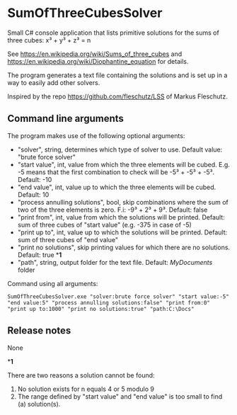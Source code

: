 # SumOfThreeCubesSolver
Small C# console application that lists primitive solutions for the sums of three cubes: x³ + y³ + z³ = n

See https://en.wikipedia.org/wiki/Sums_of_three_cubes and https://en.wikipedia.org/wiki/Diophantine_equation for details.

The program generates a text file containing the solutions and is set up in a way to easily add other solvers.

Inspired by the repo https://github.com/fleschutz/LSS of Markus Fleschutz.

## Command line arguments
The program makes use of the following optional arguments:
* "solver", string, determines which type of solver to use. Default value: "brute force solver"
* "start value", int, value from which the three elements will be cubed. E.g. -5 means that the first combination to check will be -5³ + -5³ + -5³. Default: -10
* "end value", int, value up to which the three elements will be cubed. Default: 10
* "process annulling solutions", bool, skip combinations where the sum of two of the three elements is zero. F.i: -9³ + 2³ + 9³. Default: false
* "print from", int, value from which the solutions will be printed. Default: sum of three cubes of "start value" (e.g. -375 in case of -5)
* "print up to", int, value up to which the solutions will be printed. Default: sum of three cubes of "end value"
* "print no solutions", skip printing values for which there are no solutions. Default: true ***1**
* "path", string, output folder for the text file. Default: _MyDocuments_ folder

Command using all arguments:

`
SumOfThreeCubesSolver.exe "solver:brute force solver" "start value:-5" "end value:5" "process annulling solutions:false" "print from:0" "print up to:1000" "print no solutions:true" "path:C:\Docs"
`
## Release notes
None


***1**

There are two reasons a solution cannot be found:
1. No solution exists for n equals 4 or 5 modulo 9
2. The range defined by "start value" and "end value" is too small to find (a) solution(s).
